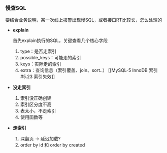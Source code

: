 
### 慢查SQL


要结合业务说明，某一次线上报警出现慢SQL，或者接口RT比较长，怎么处理的

-  **explain**

	首先explain执行的SQL，关键查看几个核心字段
	1.  type：是否走索引
	2.  possible_keys：可能走的索引
	3.  keys：实际走的索引
	4.  extra：查询信息（索引覆盖、join、sort..）
	[[MySQL-5 InnoDB 索引#5.23 索引失效]]
	

- **没走索引**

	1.  索引没正确创建
	2.  索引区分度不高
	3.  表太小，不走索引
	4.  使用函数等


- **走索引**

	1.  深翻页 -> 延迟加载?
	2.  order by id 和 order by created